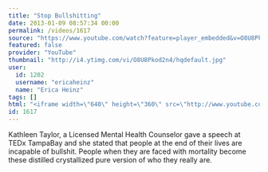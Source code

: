 ```yaml
---
title: "Stop Bullshitting"
date: 2013-01-09 08:57:34 00:00
permalink: /videos/1617
source: "https://www.youtube.com/watch?feature=player_embedded&v=O8U8Pkod2n4"
featured: false
provider: "YouTube"
thumbnail: "http://i4.ytimg.com/vi/O8U8Pkod2n4/hqdefault.jpg"
user:
  id: 1202
  username: "ericaheinz"
  name: "Erica Heinz"
tags: []
html: "<iframe width=\"640\" height=\"360\" src=\"http://www.youtube.com/embed/O8U8Pkod2n4?wmode=transparent&feature=oembed\" frameborder=\"0\" allowfullscreen></iframe>"
id: 1617
---
```


Kathleen Taylor, a Licensed Mental Health Counselor gave a speech at TEDx TampaBay and she stated that people at the end of their lives are incapable of bullshit. People when they are faced with mortality become these distilled crystallized pure version of who they really are.